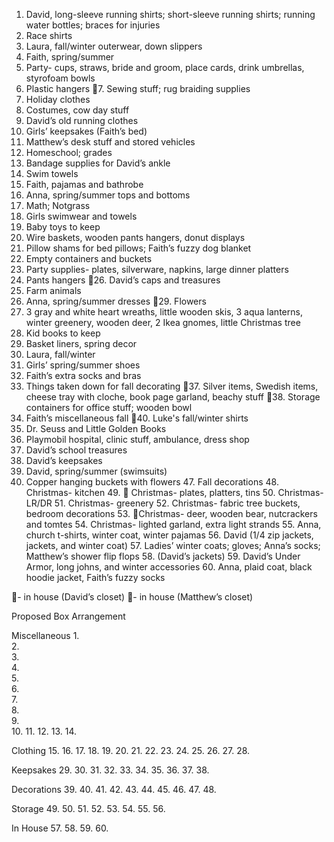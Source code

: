 1. David, long-sleeve running shirts; short-sleeve running shirts; running water bottles; braces for injuries
2. Race shirts
3. Laura, fall/winter outerwear, down slippers
4. Faith, spring/summer
5. Party- cups, straws, bride and groom, place cards, drink umbrellas, styrofoam bowls
6. Plastic hangers
🔺7. Sewing stuff; rug braiding supplies
8. Holiday clothes
9. Costumes, cow day stuff
10. David’s old running clothes
11. Girls’ keepsakes (Faith’s bed)
12. Matthew’s desk stuff and stored vehicles
13. Homeschool; grades
14. Bandage supplies for David’s ankle
15. Swim towels
16. Faith, pajamas and bathrobe
17. Anna, spring/summer tops and bottoms
18. Math; Notgrass
19. Girls swimwear and towels
20. Baby toys to keep
21. Wire baskets, wooden pants hangers, donut displays
22. Pillow shams for bed pillows; Faith’s fuzzy dog blanket
23. Empty containers and buckets 
24. Party supplies- plates, silverware, napkins, large dinner platters
25. Pants hangers 
🔺26. David’s caps and treasures
27. Farm animals
28. Anna, spring/summer dresses 
🔺29. Flowers
30. 3 gray and white heart wreaths, little wooden skis, 3 aqua lanterns, winter greenery, wooden deer, 2 Ikea gnomes, little Christmas tree
31. Kid books to keep
32. Basket liners, spring decor
33. Laura, fall/winter
34. Girls’ spring/summer shoes
35. Faith’s extra socks and bras 
36. Things taken down for fall decorating
🔺37. Silver items, Swedish items, cheese tray with cloche, book page garland, beachy stuff
🔺38. Storage containers for office stuff; wooden bowl
39. Faith’s miscellaneous fall
🔹40. Luke's fall/winter shirts
41. Dr. Seuss and Little Golden Books
42. Playmobil hospital, clinic stuff, ambulance, dress shop
43. David’s school treasures
44. David’s keepsakes
45. David, spring/summer (swimsuits)
46. Copper hanging buckets with flowers
	47.	Fall decorations
	48.	Christmas- kitchen
	49.	👀 Christmas- plates, platters, tins
	50.	Christmas- LR/DR 
	51.	Christmas- greenery 
	52.	Christmas- fabric tree buckets,  bedroom decorations 
	53.	👀Christmas- deer, wooden bear, nutcrackers and tomtes 
	54.	Christmas- lighted garland, extra light strands 
	55.	Anna, church t-shirts, winter coat, winter pajamas
	56.	David (1/4 zip jackets, jackets, and winter coat) 
	57.	Ladies’ winter coats; gloves; Anna’s socks; Matthew’s shower flip flops
	58.	(David’s jackets)
	59.	David’s Under Armor, long johns, and winter accessories
	60.	Anna, plaid coat, black hoodie jacket, Faith’s fuzzy socks

🔺- in house (David’s closet)
🔹- in house (Matthew’s closet)


Proposed Box Arrangement

Miscellaneous
	1.	
	2.	
	3.	
	4.	
	5.	
	6.	
	7.	
	8.	
	9.	
	10.	
	11.	
	12.	
	13.	
	14.	

Clothing
	15.	
	16.	
	17.	
	18.	
	19.	
	20.	
	21.	
	22.	
	23.	
	24.	
	25.	
	26.	
	27.	
	28.	

Keepsakes
	29.	
	30.	
	31.	
	32.	
	33.	
	34.	
	35.	
	36.	
	37.	
	38.	

Decorations
	39.	
	40.	
	41.	
	42.	
	43.	
	44.	
	45.	
	46.	
	47.	
	48.	

Storage
	49.	
	50.	
	51.	
	52.	
	53.	
	54.	
	55.	
	56.	

In House
	57.	
	58.	
	59.	
	60.